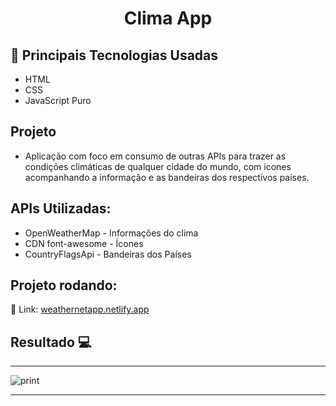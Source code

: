 <h1 align="center">Clima App</h1>

## 🚀 Principais Tecnologias Usadas 
<ul>
    <li>HTML</li>
    <li>CSS</li>
    <li>JavaScript Puro</li>  
</ul>

## Projeto

- Aplicação com foco em consumo de outras APIs para trazer as condições climáticas de qualquer cidade do mundo, com icones acompanhando a informação e as bandeiras dos respectivos países.

## APIs Utilizadas:
<ul>
    <li>OpenWeatherMap - Informações do clima</li>
    <li>CDN font-awesome - Ícones</li>
    <li>CountryFlagsApi - Bandeiras dos Países</li>  
</ul>

 ## Projeto rodando:
 
 🔰 Link: <a href="https://weathernetapp.netlify.app/">weathernetapp.netlify.app</a>

 ## Resultado 💻
 <hr>
 <div style="display: flex;">
    <img src="https://i.imgur.com/2omopnN.png" alt="print">
 </div>

 <hr>